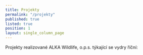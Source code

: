 ```yaml
---
title: Projekty
permalink: "/projekty"
published: true
listed: true
position: 1
layout: single_column_page
---
```

Projekty realizované ALKA Wildlife, o.p.s. týkající se vydry říční:
